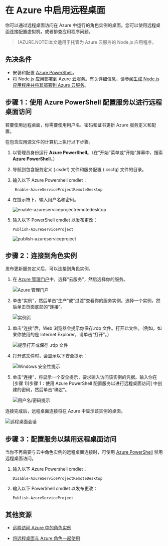 ﻿<properties 
	pageTitle="对云服务启用远程桌面 (Node.js)" 
	description="了解如何对托管 Azure Node.js 应用程序的虚拟机进行远程桌面访问。" 
	services="cloud-services" 
	documentationCenter="nodejs" 
	authors="MikeWasson" 
	manager="wpickett" 
	editor=""/>

<tags 
	ms.service="cloud-services" 
	ms.date="05/29/2015" 
	wacn.date="09/15/2015"/>


# 在 Azure 中启用远程桌面

你可以通过远程桌面访问在 Azure 中运行的角色实例的桌面。您可以使用远程桌面连接配置虚拟机，或者排查应用程序问题。

> [AZURE.NOTE]本文适用于托管为 Azure 云服务的 Node.js 应用程序。


## 先决条件

- 安装和配置 [Azure PowerShell](/documentation/articles/install-configure-powershell)。
- 将 Node.js 应用部署到 Azure 云服务。有关详细信息，请参阅[生成 Node.js 应用程序并将其部署到 Azure 云服务](/documentation/articles/cloud-services-nodejs-develop-deploy-app)。


## 步骤 1：使用 Azure PowerShell 配置服务以进行远程桌面访问

若要使用远程桌面，你需要使用用户名、密码和证书更新 Azure 服务定义和配置。

在包含应用源文件的计算机上执行以下步骤。

1. 以管理员身份运行 **Azure PowerShell**。（在“开始”菜单或“开始”屏幕中，搜索 **Azure PowerShell**。）

2.  导航到包含服务定义 (.csdef) 文件和服务配置 (.cscfg) 文件的目录。

3. 输入以下 Azure Powershell cmdlet：

		Enable-AzureServiceProjectRemoteDesktop

4. 在提示符下，输入用户名和密码。

	![enable-azureserviceprojectremotedesktop][enable-rdp]

5.  输入以下 PowerShell cmdlet 以发布更改：

    	Publish-AzureServiceProject

	![publish-azureserviceproject][publish-project]

## 步骤 2：连接到角色实例

发布更新服务定义后，可以连接到角色实例。

1.  在 [Azure 管理门户]中，选择“云服务”，然后选择你的服务。

	![Azure 管理门户][cloud-services]

2.  单击“实例”，然后单击“生产”或“过渡”查看你的服务实例。选择一个实例，然后单击页面底部的“连接”。

    ![实例页][3]

3.  单击“连接”后，Web 浏览器会提示你保存.rdp 文件。打开此文件。（例如，如果你使用的是 Internet Explorer，请单击“打开”。）

    ![提示打开或保存 .rdp 文件][4]

4.  打开该文件时，会显示以下安全提示：

    ![Windows 安全性提示][5]

5.  单击“连接”，将显示一个安全提示，要求输入访问该实例的凭据。输入你在 [步骤 1][步骤 1：使用 Azure PowerShell 配置服务以进行远程桌面访问] 中创建的密码，然后单击“确定”。

    ![用户名/密码提示][6]

连接完成后，远程桌面连接将在 Azure 中显示该实例的桌面。

![远程桌面会话][7]

## 步骤 3：配置服务以禁用远程桌面访问 

当你不再需要与云中角色实例的远程桌面连接时，可使用 [Azure PowerShell] 禁用远程桌面访问。

1.  输入以下 Azure Powershell cmdlet：

    	Disable-AzureServiceProjectRemoteDesktop

2.  输入以下 PowerShell cmdlet 以发布更改：

    	Publish-AzureServiceProject

## 其他资源

- [远程访问 Azure 中的角色实例]
- [将远程桌面与 Azure 角色一起使用]


  [Azure PowerShell]: http://go.microsoft.com/?linkid=9790229&clcid=0x409

[Azure 管理门户]: http://manage.windowsazure.cn
[publish-project]: ./media/cloud-services-nodejs-enable-remote-desktop/publish-rdp.png
[enable-rdp]: ./media/cloud-services-nodejs-enable-remote-desktop/enable-rdp.png
[cloud-services]: ./media/cloud-services-nodejs-enable-remote-desktop/cloud-services-remote.png
  [3]: ./media/cloud-services-nodejs-enable-remote-desktop/cloud-service-instance.png
  [4]: ./media/cloud-services-nodejs-enable-remote-desktop/rdp-open.png
  [5]: ./media/cloud-services-nodejs-enable-remote-desktop/remote-desktop-12.png
  [6]: ./media/cloud-services-nodejs-enable-remote-desktop/remote-desktop-13.png
  [7]: ./media/cloud-services-nodejs-enable-remote-desktop/remote-desktop-14.png
  
  [远程访问 Azure 中的角色实例]: http://msdn.microsoft.com/zh-cn/library/windowsazure/hh124107.aspx
  [将远程桌面与 Azure 角色一起使用]: http://msdn.microsoft.com/zh-cn/library/windowsazure/gg443832.aspx

<!---HONumber=69-->